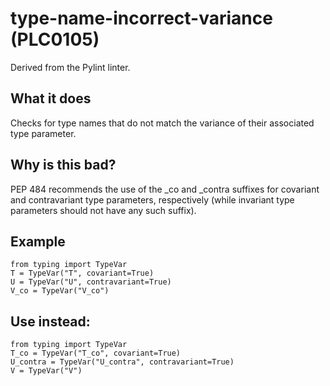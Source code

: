 # type-name-incorrect-variance (PLC0105)
Derived from the Pylint linter.
## What it does
Checks for type names that do not match the variance of their associated
type parameter.
## Why is this bad?
PEP 484 recommends the use of the _co and _contra suffixes for
covariant and contravariant type parameters, respectively (while invariant
type parameters should not have any such suffix).
## Example
```
from typing import TypeVar
T = TypeVar("T", covariant=True)
U = TypeVar("U", contravariant=True)
V_co = TypeVar("V_co")
```
## Use instead:
```
from typing import TypeVar
T_co = TypeVar("T_co", covariant=True)
U_contra = TypeVar("U_contra", contravariant=True)
V = TypeVar("V")
```